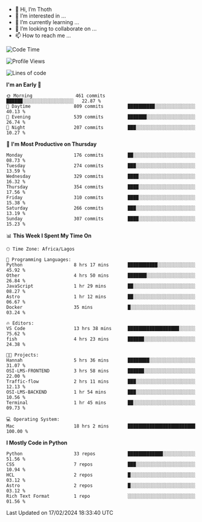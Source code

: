 <!---
thoth2357/thoth2357 is a ✨ special ✨ repository because its `README.md` (this file) appears on your GitHub profile.
You can click the Preview link to take a look at your changes.
--->

- 👋 Hi, I’m Thoth
- 👀 I’m interested in ...
- 🌱 I’m currently learning ...
- 💞️ I’m looking to collaborate on ...
- 📫 How to reach me ...




<!--START_SECTION:waka-->
![Code Time](http://img.shields.io/badge/Code%20Time-2%2C743%20hrs%207%20mins-blue)

![Profile Views](http://img.shields.io/badge/Profile%20Views-0-blue)

![Lines of code](https://img.shields.io/badge/From%20Hello%20World%20I%27ve%20Written-30.9%20million%20lines%20of%20code-blue)

**I'm an Early 🐤** 

```text
🌞 Morning                461 commits         ██████░░░░░░░░░░░░░░░░░░░   22.87 % 
🌆 Daytime                809 commits         ██████████░░░░░░░░░░░░░░░   40.13 % 
🌃 Evening                539 commits         ███████░░░░░░░░░░░░░░░░░░   26.74 % 
🌙 Night                  207 commits         ███░░░░░░░░░░░░░░░░░░░░░░   10.27 % 
```
📅 **I'm Most Productive on Thursday** 

```text
Monday                   176 commits         ██░░░░░░░░░░░░░░░░░░░░░░░   08.73 % 
Tuesday                  274 commits         ███░░░░░░░░░░░░░░░░░░░░░░   13.59 % 
Wednesday                329 commits         ████░░░░░░░░░░░░░░░░░░░░░   16.32 % 
Thursday                 354 commits         ████░░░░░░░░░░░░░░░░░░░░░   17.56 % 
Friday                   310 commits         ████░░░░░░░░░░░░░░░░░░░░░   15.38 % 
Saturday                 266 commits         ███░░░░░░░░░░░░░░░░░░░░░░   13.19 % 
Sunday                   307 commits         ████░░░░░░░░░░░░░░░░░░░░░   15.23 % 
```


📊 **This Week I Spent My Time On** 

```text
🕑︎ Time Zone: Africa/Lagos

💬 Programming Languages: 
Python                   8 hrs 17 mins       ███████████░░░░░░░░░░░░░░   45.92 % 
Other                    4 hrs 50 mins       ███████░░░░░░░░░░░░░░░░░░   26.84 % 
JavaScript               1 hr 29 mins        ██░░░░░░░░░░░░░░░░░░░░░░░   08.27 % 
Astro                    1 hr 12 mins        ██░░░░░░░░░░░░░░░░░░░░░░░   06.67 % 
Docker                   35 mins             █░░░░░░░░░░░░░░░░░░░░░░░░   03.24 % 

🔥 Editors: 
VS Code                  13 hrs 38 mins      ███████████████████░░░░░░   75.62 % 
fish                     4 hrs 23 mins       ██████░░░░░░░░░░░░░░░░░░░   24.38 % 

🐱‍💻 Projects: 
Hannah                   5 hrs 36 mins       ████████░░░░░░░░░░░░░░░░░   31.07 % 
OSI-LMS-FRONTEND         3 hrs 58 mins       ██████░░░░░░░░░░░░░░░░░░░   22.00 % 
Traffic-flow             2 hrs 11 mins       ███░░░░░░░░░░░░░░░░░░░░░░   12.13 % 
OSI-LMS-BACKEND          1 hr 54 mins        ███░░░░░░░░░░░░░░░░░░░░░░   10.56 % 
Terminal                 1 hr 45 mins        ██░░░░░░░░░░░░░░░░░░░░░░░   09.73 % 

💻 Operating System: 
Mac                      18 hrs 2 mins       █████████████████████████   100.00 % 
```

**I Mostly Code in Python** 

```text
Python                   33 repos            █████████████░░░░░░░░░░░░   51.56 % 
CSS                      7 repos             ███░░░░░░░░░░░░░░░░░░░░░░   10.94 % 
HCL                      2 repos             █░░░░░░░░░░░░░░░░░░░░░░░░   03.12 % 
Astro                    2 repos             █░░░░░░░░░░░░░░░░░░░░░░░░   03.12 % 
Rich Text Format         1 repo              ░░░░░░░░░░░░░░░░░░░░░░░░░   01.56 % 
```




 Last Updated on 17/02/2024 18:33:40 UTC
<!--END_SECTION:waka-->
<!--![](http://github-profile-summary-cards.vercel.app/api/cards/profile-details?username=thoth2357&theme=2077)

![](http://github-profile-summary-cards.vercel.app/api/cards/stats?username=thoth2357&theme=2077)![](http://github-profile-summary-cards.vercel.app/api/cards/productive-time?username=thoth2357&theme=2077&utcOffset=8) -->
